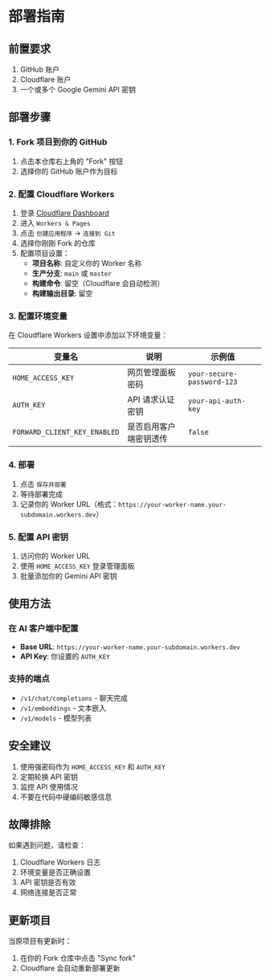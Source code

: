 # 部署指南

## 前置要求

1. GitHub 账户
2. Cloudflare 账户
3. 一个或多个 Google Gemini API 密钥

## 部署步骤

### 1. Fork 项目到你的 GitHub

1. 点击本仓库右上角的 "Fork" 按钮
2. 选择你的 GitHub 账户作为目标

### 2. 配置 Cloudflare Workers

1. 登录 [Cloudflare Dashboard](https://dash.cloudflare.com/)
2. 进入 `Workers & Pages`
3. 点击 `创建应用程序` -> `连接到 Git`
4. 选择你刚刚 Fork 的仓库
5. 配置项目设置：
   - **项目名称**: 自定义你的 Worker 名称
   - **生产分支**: `main` 或 `master`
   - **构建命令**: 留空（Cloudflare 会自动检测）
   - **构建输出目录**: 留空

### 3. 配置环境变量

在 Cloudflare Workers 设置中添加以下环境变量：

| 变量名 | 说明 | 示例值 |
|--------|------|--------|
| `HOME_ACCESS_KEY` | 网页管理面板密码 | `your-secure-password-123` |
| `AUTH_KEY` | API 请求认证密钥 | `your-api-auth-key` |
| `FORWARD_CLIENT_KEY_ENABLED` | 是否启用客户端密钥透传 | `false` |

### 4. 部署

1. 点击 `保存并部署`
2. 等待部署完成
3. 记录你的 Worker URL（格式：`https://your-worker-name.your-subdomain.workers.dev`）

### 5. 配置 API 密钥

1. 访问你的 Worker URL
2. 使用 `HOME_ACCESS_KEY` 登录管理面板
3. 批量添加你的 Gemini API 密钥

## 使用方法

### 在 AI 客户端中配置

- **Base URL**: `https://your-worker-name.your-subdomain.workers.dev`
- **API Key**: 你设置的 `AUTH_KEY`

### 支持的端点

- `/v1/chat/completions` - 聊天完成
- `/v1/embeddings` - 文本嵌入
- `/v1/models` - 模型列表

## 安全建议

1. 使用强密码作为 `HOME_ACCESS_KEY` 和 `AUTH_KEY`
2. 定期轮换 API 密钥
3. 监控 API 使用情况
4. 不要在代码中硬编码敏感信息

## 故障排除

如果遇到问题，请检查：

1. Cloudflare Workers 日志
2. 环境变量是否正确设置
3. API 密钥是否有效
4. 网络连接是否正常

## 更新项目

当原项目有更新时：

1. 在你的 Fork 仓库中点击 "Sync fork"
2. Cloudflare 会自动重新部署更新